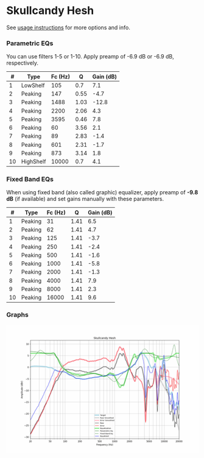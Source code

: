 # Skullcandy Hesh
See [usage instructions](https://github.com/jaakkopasanen/AutoEq#usage) for more options and info.

### Parametric EQs
You can use filters 1-5 or 1-10. Apply preamp of -6.9 dB or -6.9 dB, respectively.

|   # | Type      |   Fc (Hz) |    Q |   Gain (dB) |
|-----|-----------|-----------|------|-------------|
|   1 | LowShelf  |       105 | 0.7  |         7.1 |
|   2 | Peaking   |       147 | 0.55 |        -4.7 |
|   3 | Peaking   |      1488 | 1.03 |       -12.8 |
|   4 | Peaking   |      2200 | 2.06 |         4.3 |
|   5 | Peaking   |      3595 | 0.46 |         7.8 |
|   6 | Peaking   |        60 | 3.56 |         2.1 |
|   7 | Peaking   |        89 | 2.83 |        -1.4 |
|   8 | Peaking   |       601 | 2.31 |        -1.7 |
|   9 | Peaking   |       873 | 3.14 |         1.8 |
|  10 | HighShelf |     10000 | 0.7  |         4.1 |

### Fixed Band EQs
When using fixed band (also called graphic) equalizer, apply preamp of **-9.8 dB** (if available) and set gains manually with these parameters.

|   # | Type    |   Fc (Hz) |    Q |   Gain (dB) |
|-----|---------|-----------|------|-------------|
|   1 | Peaking |        31 | 1.41 |         6.5 |
|   2 | Peaking |        62 | 1.41 |         4.7 |
|   3 | Peaking |       125 | 1.41 |        -3.7 |
|   4 | Peaking |       250 | 1.41 |        -2.4 |
|   5 | Peaking |       500 | 1.41 |        -1.6 |
|   6 | Peaking |      1000 | 1.41 |        -5.8 |
|   7 | Peaking |      2000 | 1.41 |        -1.3 |
|   8 | Peaking |      4000 | 1.41 |         7.9 |
|   9 | Peaking |      8000 | 1.41 |         2.3 |
|  10 | Peaking |     16000 | 1.41 |         9.6 |

### Graphs
![](./Skullcandy%20Hesh.png)
